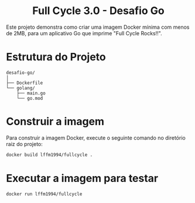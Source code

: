 <h1 align="center">
Full Cycle 3.0 - Desafio Go
</h1>

Este projeto demonstra como criar uma imagem Docker mínima com menos de 2MB, para um aplicativo Go que imprime "Full Cycle Rocks!!".

# Estrutura do Projeto
```
desafio-go/
│
├── Dockerfile
└── golang/
    ├── main.go
    └── go.mod
```

# Construir a imagem

Para construir a imagem Docker, execute o seguinte comando no diretório raiz do projeto:

```sh
docker build lffm1994/fullcycle .
```

# Executar a imagem para testar
```sh
docker run lffm1994/fullcycle
```

